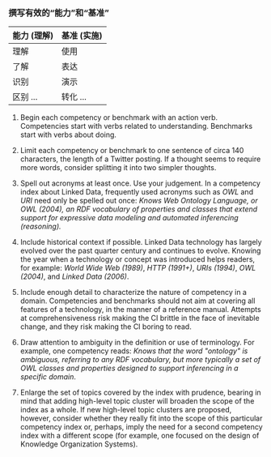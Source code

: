 ### 撰写有效的“能力”和“基准”

| 能力 (理解) | 基准 (实施) |
| ------------------- | --------------- |
| 理解         | 使用            |
| 了解         | 表达       |
| 识别          | 演示    |
| 区别 ...  | 转化 ...    |

1. Begin each competency or benchmark with an action verb.  Competencies start with verbs related to understanding. Benchmarks start with verbs about doing.

1. Limit each competency or benchmark to one sentence of circa 140 characters, the length of a Twitter posting.  If a thought seems to require more words, consider splitting it into two simpler thoughts.

1. Spell out acronyms at least once.  Use your judgement.  In a competency index about Linked Data, frequently used acronyms such as _OWL_ and _URI_ need only be spelled out once: _Knows Web Ontology Language, or OWL (2004), an RDF vocabulary of properties and classes that extend support for expressive data modeling and automated inferencing (reasoning)._  

1. Include historical context if possible.  Linked Data technology has largely evolved over the past quarter century and continues to evolve.  Knowing the year when a technology or concept was introduced helps readers, for example: _World Wide Web (1989)_, _HTTP (1991+)_, _URIs (1994)_, _OWL (2004)_, and _Linked Data (2006)_.

1. Include enough detail to characterize the nature of competency in a domain.  Competencies and benchmarks should not aim at covering all features of a technology, in the manner of a reference manual.  Attempts at comprehensiveness risk making the CI brittle in the face of inevitable change, and they risk making the CI boring to read.

1. Draw attention to ambiguity in the definition or use of terminology.  For example, one competency reads: _Knows that the word "ontology" is ambiguous, referring to any RDF vocabulary, but more typically a set of OWL classes and properties designed to support inferencing in a specific domain_.

1. Enlarge the set of topics covered by the index with prudence, bearing in mind that adding high-level topic cluster will broaden the scope of the index as a whole.  If new high-level topic clusters are proposed, however, consider whether they really fit into the scope of this particular competency index or, perhaps, imply the need for a second competency index with a different scope (for example, one focused on the design of Knowledge Organization Systems).

